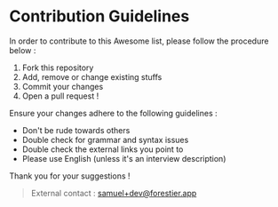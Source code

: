 # Contribution Guidelines

In order to contribute to this Awesome list, please follow the procedure below :

1. Fork this repository
2. Add, remove or change existing stuffs
3. Commit your changes
4. Open a pull request !

Ensure your changes adhere to the following guidelines :

- Don't be rude towards others
- Double check for grammar and syntax issues
- Double check the external links you point to
- Please use English (unless it's an interview description)

Thank you for your suggestions !

> External contact : [samuel+dev@forestier.app](mailto:samuel+dev@forestier.app)
